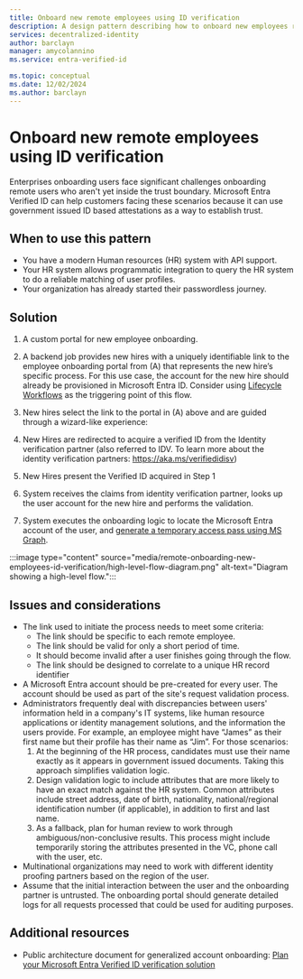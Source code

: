 ```yaml
---
title: Onboard new remote employees using ID verification
description: A design pattern describing how to onboard new employees remotely
services: decentralized-identity
author: barclayn
manager: amycolannino
ms.service: entra-verified-id

ms.topic: conceptual
ms.date: 12/02/2024
ms.author: barclayn
---
```



# Onboard new remote employees using ID verification

Enterprises onboarding users face significant challenges onboarding remote users who aren't yet inside the trust boundary. Microsoft Entra Verified ID can help customers facing these scenarios because it can use government issued ID based attestations as a way to establish trust. 

## When to use this pattern

- You have a modern Human resources (HR) system with API support. 
- Your HR system allows programmatic integration to query the HR system to do a reliable matching of user profiles.
- Your organization has already started their passwordless journey.

## Solution

1. A custom portal for new employee onboarding.

2. A backend job provides new hires with a uniquely identifiable link to the employee onboarding portal from (A) that represents the new hire’s specific process. For this use case, the account for the new hire should already be provisioned in Microsoft Entra ID. Consider using [Lifecycle Workflows](~/id-governance/what-are-lifecycle-workflows.md) as the triggering point of this flow.

3. New hires select the link to the portal in (A) above and are guided through a wizard-like experience:
  1. New Hires are redirected to acquire a verified ID from the Identity verification partner (also referred to IDV. To learn more about the identity verification partners: <https://aka.ms/verifiedidisv>)
  2. New Hires present the Verified ID acquired in Step 1
  3. System receives the claims from identity verification partner, looks up the user account for the new hire and performs the validation.
  4. System executes the onboarding logic to locate the Microsoft Entra account of the user, and [generate a temporary access pass using MS Graph](/graph/api/resources/temporaryaccesspassauthenticationmethod?view=graph-rest-1.0&preserve-view=true).

:::image type="content" source="media/remote-onboarding-new-employees-id-verification/high-level-flow-diagram.png" alt-text="Diagram showing a high-level flow.":::

## Issues and considerations

- The link used to initiate the process needs to meet some criteria:
    - The link should be specific to each remote employee.
    - The link should be valid for only a short period of time. 
    - It should become invalid after a user finishes going through the flow.
    - The link should be designed to correlate to a unique HR record identifier
- A Microsoft Entra account should be pre-created for every user. The account should be used as part of the site's request validation process.
- Administrators frequently deal with discrepancies between users' information held in a company's IT systems, like human resource applications or identity management solutions, and the information the users provide. For example, an employee might have “James” as their first name but their profile has their name as “Jim”. For those scenarios:
   1. At the beginning of the HR process, candidates must use their name exactly as it appears in government issued documents. Taking this approach simplifies validation logic.
   1. Design validation logic to include attributes that are more likely to have an exact match against the HR system. Common attributes include street address, date of birth, nationality, national/regional identification number (if applicable), in addition to first and last name.
   1. As a fallback, plan for human review to work through ambiguous/non-conclusive results. This process might include temporarily storing the attributes presented in the VC, phone call with the user, etc.
- Multinational organizations may need to work with different identity proofing partners based on the region of the user.
- Assume that the initial interaction between the user and the onboarding partner is untrusted. The onboarding portal should generate detailed logs for all requests processed that could be used for auditing purposes.

## Additional resources

- Public architecture document for generalized account onboarding: [Plan your Microsoft Entra Verified ID verification solution](plan-verification-solution.md#account-onboarding)
